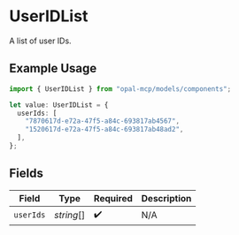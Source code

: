 # UserIDList

A list of user IDs.

## Example Usage

```typescript
import { UserIDList } from "opal-mcp/models/components";

let value: UserIDList = {
  userIds: [
    "7870617d-e72a-47f5-a84c-693817ab4567",
    "1520617d-e72a-47f5-a84c-693817ab48ad2",
  ],
};
```

## Fields

| Field              | Type               | Required           | Description        |
| ------------------ | ------------------ | ------------------ | ------------------ |
| `userIds`          | *string*[]         | :heavy_check_mark: | N/A                |